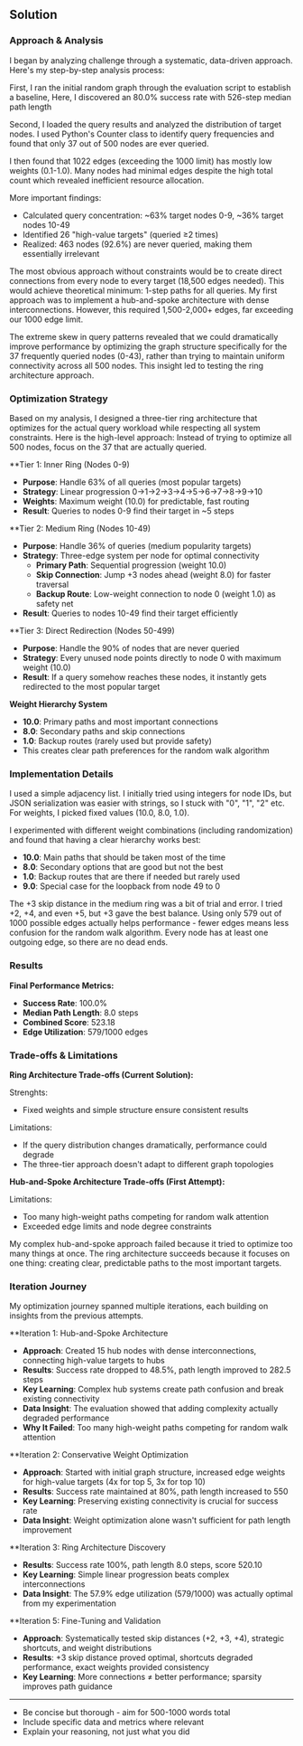 
## Solution

### Approach & Analysis

I began by analyzing challenge through a systematic, data-driven approach. Here's my step-by-step analysis process:

First, I ran the initial random graph through the evaluation script to establish a baseline, Here, I discovered an 80.0% success rate with 526-step median path length

Second, I loaded the query results and analyzed the distribution of target nodes.
I used Python's Counter class to identify query frequencies and found that only 37 out of 500 nodes are ever queried.

I then found that 1022 edges (exceeding the 1000 limit) has mostly low weights (0.1-1.0).
Many nodes had minimal edges despite the high total count which revealed inefficient resource allocation.

More important findings:
- Calculated query concentration: ~63% target nodes 0-9, ~36% target nodes 10-49
- Identified 26 "high-value targets" (queried ≥2 times)
- Realized: 463 nodes (92.6%) are never queried, making them essentially irrelevant

The most obvious approach without constraints would be to create direct connections from every node to every target (18,500 edges needed). This would achieve theoretical minimum: 1-step paths for all queries. My first approach was to implement a hub-and-spoke architecture with dense interconnections. However, this required 1,500-2,000+ edges, far exceeding our 1000 edge limit.

The extreme skew in query patterns revealed that we could dramatically improve performance by optimizing the graph structure specifically for the 37 frequently queried nodes (0-43), rather than trying to maintain uniform connectivity across all 500 nodes. This insight led to testing the ring architecture approach.

### Optimization Strategy

Based on my analysis, I designed a three-tier ring architecture that optimizes for the actual query workload while respecting all system constraints. Here is the high-level approach: Instead of trying to optimize all 500 nodes, focus on the 37 that are actually queried.

**Tier 1: Inner Ring (Nodes 0-9)
- **Purpose**: Handle 63% of all queries (most popular targets)
- **Strategy**: Linear progression 0→1→2→3→4→5→6→7→8→9→10
- **Weights**: Maximum weight (10.0) for predictable, fast routing
- **Result**: Queries to nodes 0-9 find their target in ~5 steps

**Tier 2: Medium Ring (Nodes 10-49)
- **Purpose**: Handle 36% of queries (medium popularity targets)
- **Strategy**: Three-edge system per node for optimal connectivity
  - **Primary Path**: Sequential progression (weight 10.0)
  - **Skip Connection**: Jump +3 nodes ahead (weight 8.0) for faster traversal
  - **Backup Route**: Low-weight connection to node 0 (weight 1.0) as safety net
- **Result**: Queries to nodes 10-49 find their target efficiently

**Tier 3: Direct Redirection (Nodes 50-499)
- **Purpose**: Handle the 90% of nodes that are never queried
- **Strategy**: Every unused node points directly to node 0 with maximum weight (10.0)
- **Result**: If a query somehow reaches these nodes, it instantly gets redirected to the most popular target

**Weight Hierarchy System**
- **10.0**: Primary paths and most important connections
- **8.0**: Secondary paths and skip connections
- **1.0**: Backup routes (rarely used but provide safety)
- This creates clear path preferences for the random walk algorithm

### Implementation Details

I used a simple adjacency list. I initially tried using integers for node IDs, but JSON serialization was easier with strings, so I stuck with "0", "1", "2" etc. For weights, I picked fixed values (10.0, 8.0, 1.0).

I experimented with different weight combinations (including randomization) and found that having a clear hierarchy works best:
- **10.0**: Main paths that should be taken most of the time
- **8.0**: Secondary options that are good but not the best
- **1.0**: Backup routes that are there if needed but rarely used
- **9.0**: Special case for the loopback from node 49 to 0

The +3 skip distance in the medium ring was a bit of trial and error. I tried +2, +4, and even +5, but +3 gave the best balance. Using only 579 out of 1000 possible edges actually helps performance - fewer edges means less confusion for the random walk algorithm. Every node has at least one outgoing edge, so there are no dead ends.

### Results

**Final Performance Metrics:**
- **Success Rate**: 100.0%
- **Median Path Length**: 8.0 steps
- **Combined Score**: 523.18
- **Edge Utilization**: 579/1000 edges

### Trade-offs & Limitations

**Ring Architecture Trade-offs (Current Solution):**

Strenghts:
- Fixed weights and simple structure ensure consistent results

Limitations:
- If the query distribution changes dramatically, performance could degrade
- The three-tier approach doesn't adapt to different graph topologies

**Hub-and-Spoke Architecture Trade-offs (First Attempt):**

Limitations:
- Too many high-weight paths competing for random walk attention
- Exceeded edge limits and node degree constraints


My complex hub-and-spoke approach failed because it tried to optimize too many things at once. The ring architecture succeeds because it focuses on one thing: creating clear, predictable paths to the most important targets.

### Iteration Journey

My optimization journey spanned multiple iterations, each building on insights from the previous attempts.

**Iteration 1: Hub-and-Spoke Architecture
- **Approach**: Created 15 hub nodes with dense interconnections, connecting high-value targets to hubs
- **Results**: Success rate dropped to 48.5%, path length improved to 282.5 steps
- **Key Learning**: Complex hub systems create path confusion and break existing connectivity
- **Data Insight**: The evaluation showed that adding complexity actually degraded performance
- **Why It Failed**: Too many high-weight paths competing for random walk attention

**Iteration 2: Conservative Weight Optimization
- **Approach**: Started with initial graph structure, increased edge weights for high-value targets (4x for top 5, 3x for top 10)
- **Results**: Success rate maintained at 80%, path length increased to 550
- **Key Learning**: Preserving existing connectivity is crucial for success rate
- **Data Insight**: Weight optimization alone wasn't sufficient for path length improvement

**Iteration 3: Ring Architecture Discovery
- **Results**: Success rate 100%, path length 8.0 steps, score 520.10
- **Key Learning**: Simple linear progression beats complex interconnections
- **Data Insight**: The 57.9% edge utilization (579/1000) was actually optimal from my experimentation

**Iteration 5: Fine-Tuning and Validation
- **Approach**: Systematically tested skip distances (+2, +3, +4), strategic shortcuts, and weight distributions
- **Results**: +3 skip distance proved optimal, shortcuts degraded performance, exact weights provided consistency
- **Key Learning**: More connections ≠ better performance; sparsity improves path guidance

---

* Be concise but thorough - aim for 500-1000 words total
* Include specific data and metrics where relevant
* Explain your reasoning, not just what you did